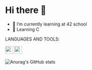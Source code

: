 # Hi there 👋

- 🌱 I’m currently learning at 42 school
- 💬 Learning C
 
 LANGUAGES AND TOOLS:

<img width="25px" src="https://cdn.jsdelivr.net/gh/devicons/devicon/icons/vscode/vscode-original.svg" /> <img width="25px" src="https://cdn.jsdelivr.net/gh/devicons/devicon/icons/c/c-original.svg" />

![Anurag's GitHub stats](https://github-readme-stats.vercel.app/api?username=tdelgran&show_icons=true&theme=radical)
